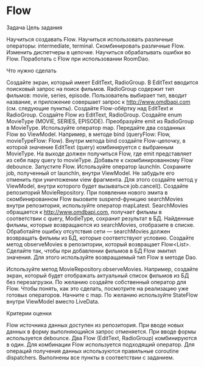 # Flow

Задача
Цель задания

Научиться создавать Flow.
Научиться использовать различные операторы: intermediate, terminal.
Скомбинировать различные Flow.
Изменить диспетчеры в цепочке.
Научиться обрабатывать ошибки во Flow.
Поработать с Flow при использовании RoomDao.

Что нужно сделать

Создайте экран, который имеет EditText, RadioGroup. В EditText вводится поисковый запрос на поиск фильмов. RadioGroup содержит тип фильмов: movie, series, episode. Пользователь выбирает тип, вводит название, и приложение совершает запрос к http://www.omdbapi.com (см. следующие пункты).
Создайте Flow-обёртку над EditText и RadioGroup.
Создайте Flow из EditText, RadioGroup.
Создайте enum MovieType (MOVIE, SERIES, EPISODE). Преобразуйте emit из RadioGroup в MovieType. Используйте оператор map.
Передайте два созданных Flow во ViewModel. Например, в методе bind (queryFlow: Flow<String>, movieTypeFlow: Flow<MovieType>).
Внутри метода bind cоздайте Flow-цепочку, в которой значение EditText (query) комбинируется с выбранным MovieType. На выходе должен получиться Flow, где emit представляет из себя пару query to movieType.
Добавьте к скомбинированному Flow debounce.
Запустите Flow. Используйте оператор launchIn. Сохраните job, полученный от launchIn, внутри ViewModel. Не забудьте его отменить при уничтожении view фрагмента. Для этого создайте метод у ViewModel, внутри которого будет вызываться job.cancel().
Создайте репозиторий MovieRepository. При появлении нового эмита в скомбинированном Flow вызовите suspend-функцию searchMovies внутри репозитория, используйте оператор mapLatest. SearchMovies обращается к http://www.omdbapi.com, получает фильмы в соответствии с query, ModieType, сохранит результат в БД.
Найденные фильмы, которые возвращаются из searchMovies, отобразите в списке.
Обработайте ошибку отсутствия сети — searchMovies должен возвращать фильмы из БД, которые соответствуют условию.
Создайте метод observeMovies в репозитории, который возвращает Flow<List<Movie>>. Сделайте так, чтобы при добавлении фильмов в БД Flow эмитил значения. Для этого используйте возвращаемый тип Flow в методе Dao.

Используйте метод MovieRepository.observeMovies. Например, создайте экран, который будет отображать актуальный список фильмов из БД без перезагрузки.
По желанию создайте собственный оператор для Flow. Чтобы понять, как это сделать, посмотрите на реализацию уже готовых операторов. Начните с map.
По желанию используйте StateFlow внутри ViewModel вместо LiveData.

Критерии оценки

Flow источника данных доступен из репозитория.
При вводе новых данных в форму выполняющийся запрос отменяется.
При вводе формы используется debounce.
Два Flow (EditText, RadioGroup) комбинируются в один.
Для комбинации Flow используется подходящий оператор.
Для операций получения данных используются правильные coroutine dispatchers.
Выполнены все пункты в соответствии с заданием.
